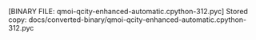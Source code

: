 [BINARY FILE: qmoi-qcity-enhanced-automatic.cpython-312.pyc]
Stored copy: docs/converted-binary/qmoi-qcity-enhanced-automatic.cpython-312.pyc
